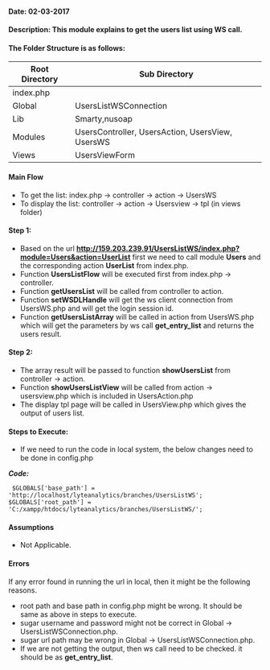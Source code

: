 #### Date: 02-03-2017
#### Description: This module explains to get the users list using WS call.

#### The Folder Structure is as follows:

 Root Directory | Sub Directory 
------------ | -------------
index.php | 
Global | UsersListWSConnection
Lib | Smarty,nusoap
Modules | UsersController, UsersAction, UsersView, UsersWS
Views | UsersViewForm

#### Main Flow

- To get the list: index.php -> controller -> action -> UsersWS
- To display the list: controller -> action -> Usersview -> tpl (in views folder)

#### Step 1: 

- Based on the url **http://159.203.239.91/UsersListWS/index.php?module=Users&action=UserList** first we need to call module **Users** and the corresponding action **UserList** from index.php. 
- Function **UsersListFlow** will be executed first from index.php -> controller.
- Function **getUsersList** will be called from controller to action.
- Function **setWSDLHandle** will get the ws client connection from UsersWS.php and will get the login session id.
- Function **getUsersListArray** will be called in action from UsersWS.php which will get the parameters by ws call **get_entry_list** and returns the users result.

#### Step 2:

- The array result will be passed to function **showUsersList** from controller -> action.
- Function **showUsersListView** will be called from action -> usersview.php which is included in UsersAction.php
- The display tpl page will be called in UsersView.php which gives the output of users list. 

#### Steps to Execute:

- If we need to run the code in local system, the below changes need to be done in config.php

 **_Code:_**
	
```
 $GLOBALS['base_path'] = 'http://localhost/lyteanalytics/branches/UsersListWS';
$GLOBALS['root_path'] = 'C:/xampp/htdocs/lyteanalytics/branches/UsersListWS/';
```

#### Assumptions

- Not Applicable.

#### Errors

If any error found in running the url in local, then it might be the following reasons.

- root path and base path in config.php might be wrong. It should be same as above in steps to execute.
- sugar username and password might not be correct in Global -> UsersListWSConnection.php.
- sugar url path may be wrong in Global -> UsersListWSConnection.php.
- If we are not getting the output, then ws call need to be checked. it should be as **get_entry_list**.



